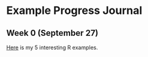 # Example Progress Journal
## Week 0 (September 27)

[Here](files/erdincelif_homework_0.html) is my 5 interesting R examples.

